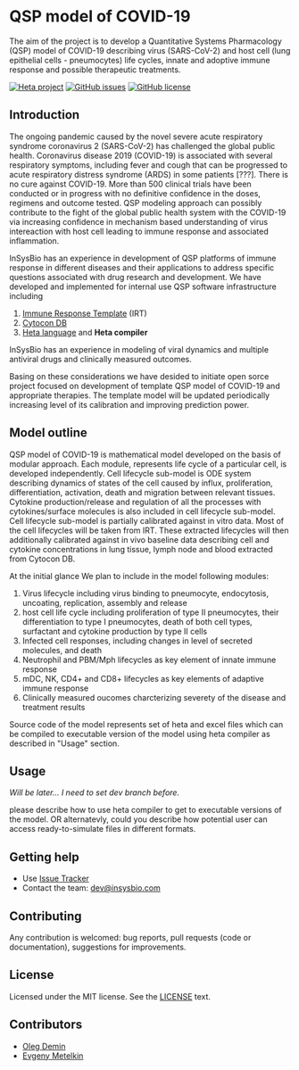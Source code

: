 # QSP model of COVID-19

The aim of the project is to develop a Quantitative Systems Pharmacology (QSP) model of COVID-19 describing virus (SARS-CoV-2) and host cell (lung epithelial cells - pneumocytes) life cycles, innate and adoptive immune response and possible therapeutic treatments. 

[![Heta project](https://img.shields.io/badge/%CD%B1-Heta_project-blue)](https://hetalang.github.io/)
[![GitHub issues](https://img.shields.io/github/issues/insysbio/covid19-qsp-model.svg)](https://GitHub.com/insysbio/covid19-qsp-model/issues/)
[![GitHub license](https://img.shields.io/github/license/insysbio/covid19-qsp-model.svg)](https://github.com/insysbio/covid19-qsp-model/blob/master/LICENSE)


## Introduction

The ongoing pandemic caused by the novel severe acute respiratory syndrome coronavirus 2 (SARS-CoV-2) has challenged the global public health. Coronavirus disease 2019 (COVID-19) is associated with several respiratory symptoms, including fever and cough that can be progressed to acute respiratory distress syndrome (ARDS) in some patients [???]. There is no cure against COVID-19. More than 500 clinical trials have been conducted or in progress with no definitive confidence in the doses, regimens and outcome tested. QSP modeling approach can possibly contribute to the fight of the global public health system with the COVID-19 via increasing confidence in mechanism based understanding of virus intereaction with host cell leading to immune response and associated inflammation.  

InSysBio has an experience in development of QSP platforms of immune response in different diseases and their applications to address specific questions associated with drug research and development. We have developed  and implemented for internal use QSP software infrastructure including 
1) [Immune Response Template](https://irt.insysbio.com/) (IRT)
2) [Cytocon DB](http://cytocon.insysbio.com/)
3) [Heta language](https://hetalang.github.io/#/) and **Heta compiler**

InSysBio has an experience in modeling of viral dynamics and multiple antiviral drugs and clinically measured outcomes. 

Basing on these considerations we have desided to initiate open sorce project focused on development of template QSP model of COVID-19 and appropriate therapies. The template model will be updated periodically increasing level of its calibration and improving prediction power. 

## Model outline

QSP model of COVID-19 is mathematical model developed on the basis of modular approach. Each module, represents life cycle of a particular cell, is developed independently. Cell lifecycle sub-model is ODE system describing dynamics of states of the cell caused by influx, proliferation, differentiation, activation, death and migration between relevant tissues. Cytokine production/release and regulation of all the processes with cytokines/surface molecules is also included in cell lifecycle sub-model. Cell lifecycle sub-model is partially calibrated against in vitro data. Most of the cell lifecycles will be taken from IRT. These extracted lifecycles will then additionally calibrated against in vivo baseline data describing cell and cytokine concentrations in lung tissue, lymph node and blood extracted from Cytocon DB. 

At the initial glance We plan to include in the model following modules:
1) Virus lifecycle including virus binding to pneumocyte, endocytosis, uncoating, replication, assembly and release
2) host cell life cycle including proliferation of type II pneumocytes, their differentiation to type I pneumocytes, death of both cell types, surfactant and cytokine production by type II cells
3) Infected cell responses, including changes in level of secreted molecules, and death
4) Neutrophil and PBM/Mph lifecycles as key element of innate immune response 
5) mDC, NK, CD4+ and CD8+ lifecycles as key elements of adaptive immune response  
6) Clinically measured oucomes charcterizing severety of the disease and treatment results

Source code of the model represents set of heta and excel files which can be compiled to executable version of the model using heta compiler as described in "Usage" section.   

## Usage

*Will be later... I need to set dev branch before.* 

please describe how to use heta compiler to get to executable versions of the model. OR alternatevly, could you describe how potential user can access ready-to-simulate files in different formats. 


## Getting help

- Use [Issue Tracker](https://github.com/insysbio/covid19-qsp-model/issues)
- Contact the team: <dev@insysbio.com>

## Contributing

Any contribution is welcomed: bug reports, pull requests (code or documentation), suggestions for improvements.

## License

Licensed under the MIT license. See the [LICENSE](./LICENSE) text.

## Contributors

- [Oleg Demin](https://github.com/odemin1965)
- [Evgeny Metelkin](https://github.com/metelkin)
